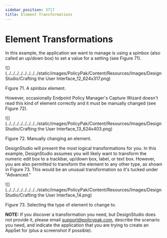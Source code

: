 ```yaml
---
sidebar_position: 3717
title: Element Transformations
---
```


# Element Transformations

In this example, the application we want to manage is using a spinbox (also called an up/down box) to set a value for a setting (see Figure 71).

![](../../../../../../../../static/images/PolicyPak/Content/Resources/Images/DesignStudio/Crafting the User Interface_12_624x317.png)

Figure 71. A spinbox element.

However, occasionally Endpoint Policy Manager's Capture Wizard doesn't read this kind of element correctly and it must be manually changed (see Figure 72).

![](../../../../../../../../static/images/PolicyPak/Content/Resources/Images/DesignStudio/Crafting the User Interface_13_624x403.png)

Figure 72. Manually changing an element.

DesignStudio will present the most logical transformations for you. In this example, DesignStudio assumes you will likely want to transform the numeric edit box to a trackbar, up/down box, label, or text box. However, you are also permitted to transform the element to any other type, as shown in Figure 73. This would be an unusual transformation so it's tucked under "Advanced."

![](../../../../../../../../static/images/PolicyPak/Content/Resources/Images/DesignStudio/Crafting the User Interface_14.png)

Figure 73. Selecting the type of element to change to.

**NOTE:**  If you discover a transformation you need, but DesignStudio does not provide it, please email [support@policypak.com](mailto:support@policypak.com), describe the scenario you need, and indicate the application that you are trying to create an AppSet for (plus a screenshot if possible).
